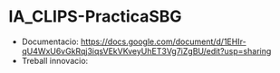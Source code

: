 # IA_CLIPS-PracticaSBG

- Documentacio: https://docs.google.com/document/d/1EHIr-qU4WxU6vGkRqj3iqsVEkVKveyUhET3Vg7iZgBU/edit?usp=sharing
- Treball innovacio: 
